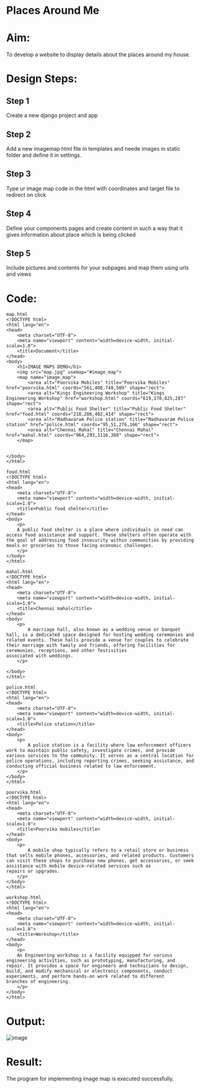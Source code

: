 # Places Around Me
# Aim:
To develop a website to display details about the places around my house.

# Design Steps:
## Step 1
Create a new django project and app
## Step 2
Add a new imagemap html file in templates and neede images in static folder and define it in settings.
## Step 3
Type ur image map code in the html with coordinates and target file to redirect on click
## Step 4
Define your components pages and create content in such a way that it gives information about place which is being clicked
## Step 5
Include pictures and contents for your subpages and map them using urls and views
# Code:
```
map.html
<!DOCTYPE html>
<html lang="en">
<head>
    <meta charset="UTF-8">
    <meta name="viewport" content="width=device-width, initial-scale=1.0">
    <title>Document</title>
</head>
<body>
    <h1>IMAGE MAPS DEMO</h1>
    <img src="map.jpg" usemap="#image_map">
    <map name="image_map">
        <area alt="Poorvika Mobiles" title="Poorvika Mobiles" href="poorvika.html" coords="561,408,748,509" shape="rect">
        <area alt="Kings Engineering Workshop" title="Kings Engineering Workshop" href="workshop.html" coords="619,170,825,287" shape="rect">
        <area alt="Public Food Shelter" title="Public Food Shelter" href="food.html" coords="218,286,402,414" shape="rect">
        <area alt="Madhavaram Police station" title="Madhavaram Police station" href="police.html" coords="95,51,276,166" shape="rect">
        <area alt="Chennai Mahal" title="Chennai Mahal" href="mahal.html" coords="964,293,1116,388" shape="rect">
    </map>

    
</body>
</html>

food.html
<!DOCTYPE html>
<html lang="en">
<head>
    <meta charset="UTF-8">
    <meta name="viewport" content="width=device-width, initial-scale=1.0">
    <title>Public food shelter</title>
</head>
<body>
    <p>
    A public food shelter is a place where individuals in need can access food assistance and support. These shelters often operate with the goal of addressing food insecurity within communities by providing meals or groceries to those facing economic challenges.
    </p>
</body>
</html>

mahal.html
<!DOCTYPE html>
<html lang="en">
<head>
    <meta charset="UTF-8">
    <meta name="viewport" content="width=device-width, initial-scale=1.0">
    <title>Chennai mahal</title>
</head>
<body>
    <p>
        A marriage hall, also known as a wedding venue or banquet hall, is a dedicated space designed for hosting wedding ceremonies and related events. These halls provide a venue for couples to celebrate their marriage with family and friends, offering facilities for ceremonies, receptions, and other festivities associated with weddings.
    </p>
    
</body>
</html>

police.html
<!DOCTYPE html>
<html lang="en">
<head>
    <meta charset="UTF-8">
    <meta name="viewport" content="width=device-width, initial-scale=1.0">
    <title>Police station</title>
</head>
<body>
    <p>
        A police station is a facility where law enforcement officers work to maintain public safety, investigate crimes, and provide various services to the community. It serves as a central location for police operations, including reporting crimes, seeking assistance, and conducting official business related to law enforcement.
    </p>
</body>
</html>

poorvika.html
<!DOCTYPE html>
<html lang="en">
<head>
    <meta charset="UTF-8">
    <meta name="viewport" content="width=device-width, initial-scale=1.0">
    <title>Poorvika mobiles</title>
</head>
<body>
    <p>
        A mobile shop typically refers to a retail store or business that sells mobile phones, accessories, and related products. Customers can visit these shops to purchase new phones, get accessories, or seek assistance with mobile device-related services such as repairs or upgrades.
    </p>
</body>
</html>

workshop.html
<!DOCTYPE html>
<html lang="en">
<head>
    <meta charset="UTF-8">
    <meta name="viewport" content="width=device-width, initial-scale=1.0">
    <title>Workshop</title>
</head>
<body>
    <p>
    An Engineering workshop is a facility equipped for various engineering activities, such as prototyping, manufacturing, and repair. It provides a space for engineers and technicians to design, build, and modify mechanical or electronic components, conduct experiments, and perform hands-on work related to different branches of engineering.
    </p>
</body>
</html>
```

# Output:
![image](https://github.com/PRASHANTHRATHI/Ex-04-webTech_imagemap/assets/145743120/b04b205a-ce99-4b72-a95f-0c34df7597d0)


# Result:
The program for implementing image map is executed successfully.
